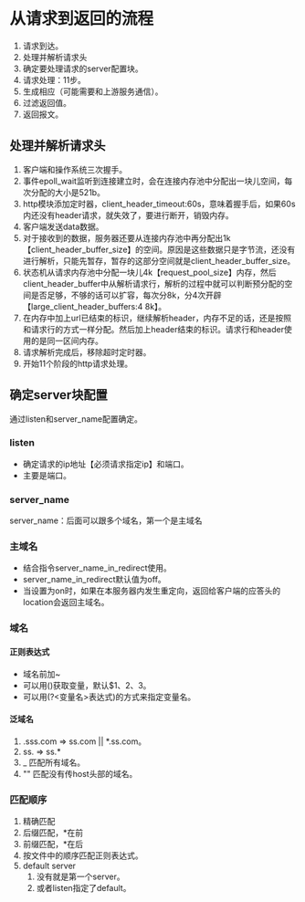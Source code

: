# 从请求到返回的流程
1. 请求到达。
2. 处理并解析请求头
3. 确定要处理请求的server配置块。
4. 请求处理：11步。
5. 生成相应（可能需要和上游服务通信）。
6. 过滤返回值。
7. 返回报文。

## 处理并解析请求头
1. 客户端和操作系统三次握手。
2. 事件epoll_wait监听到连接建立时，会在连接内存池中分配出一块儿空间，每次分配的大小是521b。
3. http模块添加定时器，client_header_timeout:60s，意味着握手后，如果60s内还没有header请求，就失效了，要进行断开，销毁内存。
4. 客户端发送data数据。
5. 对于接收到的数据，服务器还要从连接内存池中再分配出1k【client_header_buffer_size】的空间。原因是这些数据只是字节流，还没有进行解析，只能先暂存，暂存的这部分空间就是client_header_buffer_size。
6. 状态机从请求内存池中分配一块儿4k【request_pool_size】内存，然后client_header_buffer中从解析请求行，解析的过程中就可以判断预分配的空间是否足够，不够的话可以扩容，每次分8k，分4次开辟【large_client_header_buffers:4 8k】。
7. 在内存中加上url已结束的标识，继续解析header，内存不足的话，还是按照和请求行的方式一样分配。然后加上header结束的标识。请求行和header使用的是同一区间内存。
8. 请求解析完成后，移除超时定时器。
9. 开始11个阶段的http请求处理。

## 确定server块配置
通过listen和server_name配置确定。

### listen
- 确定请求的ip地址【必须请求指定ip】和端口。
- 主要是端口。

### server_name
server_name：后面可以跟多个域名，第一个是主域名

### 主域名
- 结合指令server_name_in_redirect使用。
- server_name_in_redirect默认值为off。
- 当设置为on时，如果在本服务器内发生重定向，返回给客户端的应答头的location会返回主域名。

### 域名

#### 正则表达式
- 域名前加~
- 可以用()获取变量，默认$1、2、3。
- 可以用(?<变量名>表达式)的方式来指定变量名。

#### 泛域名
1. .sss.com => ss.com || *.ss.com。
2. ss. => ss.*
3. _ 匹配所有域名。
4. "" 匹配没有传host头部的域名。

### 匹配顺序
1. 精确匹配
2. 后缀匹配，*在前
3. 前缀匹配，*在后
4. 按文件中的顺序匹配正则表达式。
5. default server
    1. 没有就是第一个server。
    2. 或者listen指定了default。